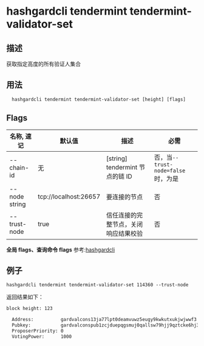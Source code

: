 # hashgardcli tendermint tendermint-validator-set

## 描述

获取指定高度的所有验证人集合

## 用法

```shell
  hashgardcli tendermint tendermint-validator-set [height] [flags]
```

## Flags

| 名称, 速记    | 默认值                | 描述                                 | 必需                               |
| ------------- | --------------------- | ------------------------------------ | ---------------------------------- |
| --chain-id    | 无                    | [string] tendermint 节点的链 ID      | 否，当`--trust-node=false`时，为是 |
| --node string | tcp://localhost:26657 | 要连接的节点                         | 否                                 |
| --trust-node  | true                  | 信任连接的完整节点，关闭响应结果校验 | 否                                 |

**全局 flags、查询命令 flags** 参考:[hashgardcli](../README.md)

## 例子

```shell
hashgardcli tendermint tendermint-validator-set 114360 --trust-node
```

返回结果如下：

```txt
block height: 123

  Address:          gardvalcons13ja77lpt0deamvuwz5eugy9kwkutxukjwjwwf3
  Pubkey:           gardvalconspub1zcjduepqgsmuj0qallsw79hjj9qztcke6hj3ujdcpjv249uny9fvzp4eulms0tqvgs
  ProposerPriority: 0
  VotingPower:      1000

```
